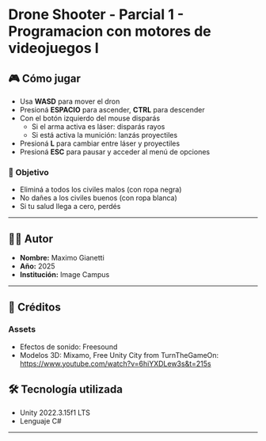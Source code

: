 # Drone Shooter - Parcial 1 - Programacion con motores de videojuegos I

## 🎮 Cómo jugar

- Usa **WASD** para mover el dron
- Presioná **ESPACIO** para ascender, **CTRL** para descender
- Con el botón izquierdo del mouse disparás
  - Si el arma activa es láser: disparás rayos
  - Si está activa la munición: lanzás proyectiles
- Presioná **L** para cambiar entre láser y proyectiles
- Presioná **ESC** para pausar y acceder al menú de opciones

### 🎯 Objetivo
- Eliminá a todos los civiles malos (con ropa negra)
- No dañes a los civiles buenos (con ropa blanca)
- Si tu salud llega a cero, perdés

---

## 👨‍💻 Autor

- **Nombre:** Maximo Gianetti
- **Año:** 2025
- **Institución:** Image Campus

---

## 📝 Créditos

### Assets

- Efectos de sonido: Freesound
- Modelos 3D: Mixamo, Free Unity City from TurnTheGameOn: https://www.youtube.com/watch?v=6hiYXDLew3s&t=215s


## 🛠 Tecnología utilizada

- Unity 2022.3.15f1 LTS
- Lenguaje C#

---
